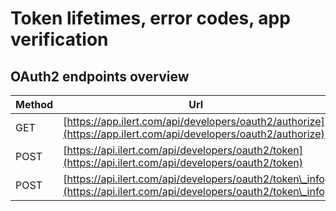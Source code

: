 # Token lifetimes, error codes, app verification

## OAuth2 endpoints overview

| Method | Url                                                                                                                |
| ------ | ------------------------------------------------------------------------------------------------------------------ |
| GET    | [https://app.ilert.com/api/developers/oauth2/authorize](https://app.ilert.com/api/developers/oauth2/authorize)     |
| POST   | [https://api.ilert.com/api/developers/oauth2/token](https://api.ilert.com/api/developers/oauth2/token)             |
| POST   | [https://api.ilert.com/api/developers/oauth2/token\_info](https://api.ilert.com/api/developers/oauth2/token\_info) |

